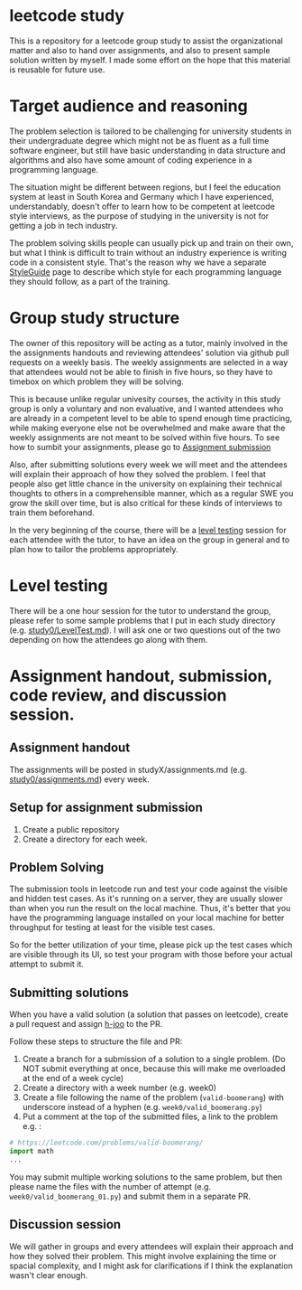 # leetcode study

This is a repository for a leetcode group study to assist the organizational
matter and also to hand over assignments, and also to present sample solution
written by myself. I made some effort on the hope that this material is
reusable for future use.

# Target audience and reasoning

The problem selection is tailored to be challenging for university students
in their undergraduate degree which might not be as fluent as a full time 
software engineer, but still have basic understanding in data structure and
algorithms and also have some amount of coding experience in a programming 
language.

The situation might be different between regions, but I feel the education
system at least in South Korea and Germany which I have experienced, 
understandably, doesn't offer to learn how to be competent at leetcode style
interviews, as the purpose of studying in the university is not for getting
a job in tech industry.

The problem solving skills people can usually pick up and train on their own,
but what I think is difficult to train without an industry experience is 
writing code in a consistent style. That's the reason why we have a separate
[StyleGuide](./StyleGuide.md) page to describe which style for each programming
language they should follow, as a part of the training.

# Group study structure

The owner of this repository will be acting as a tutor, mainly involved in
the the assignments handouts and reviewing attendees' solution via github pull
requests on a weekly basis. The weekly assignments are selected in a way that
attendees would not be able to finish in five hours, so they have to timebox on
which problem they will be solving. 

This is because unlike regular univesity courses, the activity in this study
group is only a voluntary and non evaluative, and I wanted attendees who are 
already in a competent level to be able to spend enough time practicing, 
while making everyone else not be overwhelmed and make aware that the weekly
assignments are not meant to be solved within five hours. To see how to sumbit
your assignments, please go to [Assignment submission](#assignment-handout-submission-code-review-and-discussion-session)

Also, after submitting solutions every week we will meet and the attendees
will explain their approach of how they solved the problem. I feel that 
people also get little chance in the university on explaining their technical
thoughts to others in a comprehensible manner, which as a regular SWE you grow
the skill over time, but is also critical for these kinds of interviews to
train them beforehand.

In the very beginning of the course, there will be a 
[level testing](#level-testing) session for each attendee with the tutor,
to have an idea on the group in general and to plan how to tailor the problems
appropriately.

# Level testing

There will be a one hour session for the tutor to understand the group, please
refer to some sample problems that I put in each study directory 
(e.g. [study0/LevelTest.md](./study0/LevelTest.md)). I will ask one or two
questions out of the two depending on how the attendees go along with them.

# Assignment handout, submission, code review, and discussion session.

## Assignment handout

The assignments will be posted in studyX/assignments.md 
(e.g. [study0/assignments.md](./study0/assignments.md)) every week.

## Setup for assignment submission

1. Create a public repository 
1. Create a directory for each week.

## Problem Solving

The submission tools in leetcode run and test your code against the visible and
hidden test cases. As it's running on a server, they are usually slower than 
when you run the result on the local machine. Thus, it's better that you have
the programming language installed on your local machine for better throughput
for testing at least for the visible test cases. 

So for the better utilization of your time, please pick up the test cases which 
are visible through its UI, so test your program with those before your actual
attempt to submit it.

## Submitting solutions

When you have a valid solution (a solution that passes on leetcode), create
a pull request and assign [h-joo](https://github.com/h-joo) to the PR.

Follow these steps to structure the file and PR: 

1. Create a branch for a submission of a solution to a single problem. 
   (Do NOT submit everything at once, because this will make me overloaded at the end of a week cycle)
2. Create a directory with a week number (e.g. week0)
3. Create a file following the name of the problem (`valid-boomerang`) with underscore instead of a hyphen (e.g. `week0/valid_boomerang.py`)
4. Put a comment at the top of the submitted files, a link to the problem e.g. :
```python
# https://leetcode.com/problems/valid-boomerang/
import math
...
```
You may submit multiple working solutions to the same problem, but then please
name the files with the number of attempt (e.g. `week0/valid_boomerang_01.py`)
and submit them in a separate PR.

## Discussion session

We will gather in groups and every attendees will explain their approach
and how they solved their problem. This might involve explaining the time
or spacial complexity, and I might ask for clarifications if I think the
explanation wasn't clear enough.
